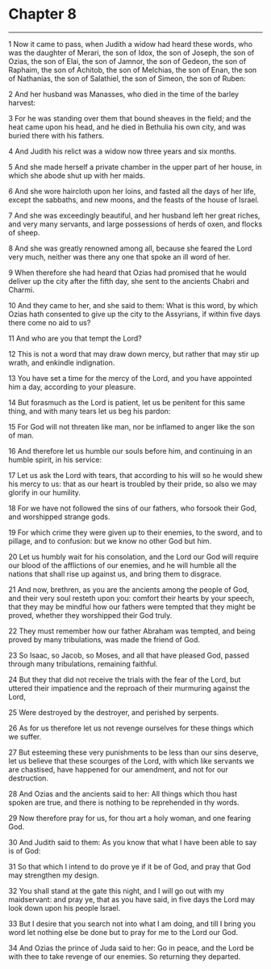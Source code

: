 # Chapter 8

***

1 Now it came to pass, when Judith a widow had heard these words, who was the daughter of Merari, the son of Idox, the son of Joseph, the son of Ozias, the son of Elai, the son of Jamnor, the son of Gedeon, the son of Raphaim, the son of Achitob, the son of Melchias, the son of Enan, the son of Nathanias, the son of Salathiel, the son of Simeon, the son of Ruben:

2 And her husband was Manasses, who died in the time of the barley harvest:

3 For he was standing over them that bound sheaves in the field; and the heat came upon his head, and he died in Bethulia his own city, and was buried there with his fathers.

4 And Judith his relict was a widow now three years and six months.

5 And she made herself a private chamber in the upper part of her house, in which she abode shut up with her maids.

6 And she wore haircloth upon her loins, and fasted all the days of her life, except the sabbaths, and new moons, and the feasts of the house of Israel.

7 And she was exceedingly beautiful, and her husband left her great riches, and very many servants, and large possessions of herds of oxen, and flocks of sheep.

8 And she was greatly renowned among all, because she feared the Lord very much, neither was there any one that spoke an ill word of her.

9 When therefore she had heard that Ozias had promised that he would deliver up the city after the fifth day, she sent to the ancients Chabri and Charmi.

10 And they came to her, and she said to them: What is this word, by which Ozias hath consented to give up the city to the Assyrians, if within five days there come no aid to us?

11 And who are you that tempt the Lord?

12 This is not a word that may draw down mercy, but rather that may stir up wrath, and enkindle indignation.

13 You have set a time for the mercy of the Lord, and you have appointed him a day, according to your pleasure.

14 But forasmuch as the Lord is patient, let us be penitent for this same thing, and with many tears let us beg his pardon:

15 For God will not threaten like man, nor be inflamed to anger like the son of man.

16 And therefore let us humble our souls before him, and continuing in an humble spirit, in his service:

17 Let us ask the Lord with tears, that according to his will so he would shew his mercy to us: that as our heart is troubled by their pride, so also we may glorify in our humility.

18 For we have not followed the sins of our fathers, who forsook their God, and worshipped strange gods.

19 For which crime they were given up to their enemies, to the sword, and to pillage, and to confusion: but we know no other God but him.

20 Let us humbly wait for his consolation, and the Lord our God will require our blood of the afflictions of our enemies, and he will humble all the nations that shall rise up against us, and bring them to disgrace.

21 And now, brethren, as you are the ancients among the people of God, and their very soul resteth upon you: comfort their hearts by your speech, that they may be mindful how our fathers were tempted that they might be proved, whether they worshipped their God truly.

22 They must remember how our father Abraham was tempted, and being proved by many tribulations, was made the friend of God.

23 So Isaac, so Jacob, so Moses, and all that have pleased God, passed through many tribulations, remaining faithful.

24 But they that did not receive the trials with the fear of the Lord, but uttered their impatience and the reproach of their murmuring against the Lord,

25 Were destroyed by the destroyer, and perished by serpents.

26 As for us therefore let us not revenge ourselves for these things which we suffer.

27 But esteeming these very punishments to be less than our sins deserve, let us believe that these scourges of the Lord, with which like servants we are chastised, have happened for our amendment, and not for our destruction.

28 And Ozias and the ancients said to her: All things which thou hast spoken are true, and there is nothing to be reprehended in thy words.

29 Now therefore pray for us, for thou art a holy woman, and one fearing God.

30 And Judith said to them: As you know that what I have been able to say is of God:

31 So that which I intend to do prove ye if it be of God, and pray that God may strengthen my design.

32 You shall stand at the gate this night, and I will go out with my maidservant: and pray ye, that as you have said, in five days the Lord may look down upon his people Israel.

33 But I desire that you search not into what I am doing, and till I bring you word let nothing else be done but to pray for me to the Lord our God.

34 And Ozias the prince of Juda said to her: Go in peace, and the Lord be with thee to take revenge of our enemies. So returning they departed.

